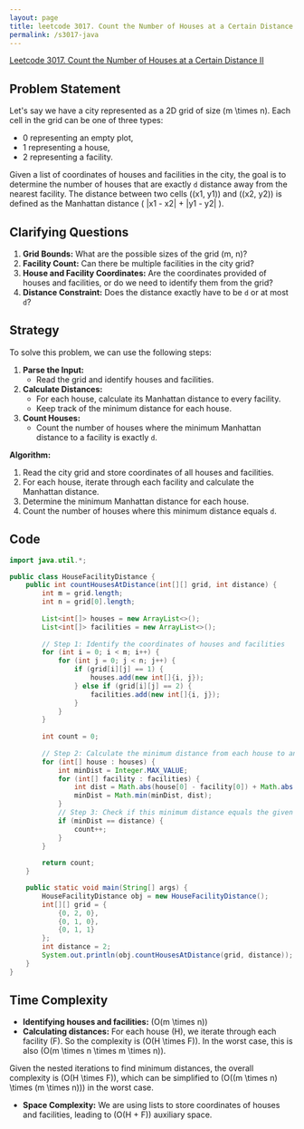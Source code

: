 ```yaml
---
layout: page
title: leetcode 3017. Count the Number of Houses at a Certain Distance II
permalink: /s3017-java
---
```

[Leetcode 3017. Count the Number of Houses at a Certain Distance II](https://algoadvance.github.io/algoadvance/l3017)
## Problem Statement

Let's say we have a city represented as a 2D grid of size \(m \times n\). Each cell in the grid can be one of three types:
- 0 representing an empty plot,
- 1 representing a house,
- 2 representing a facility.

Given a list of coordinates of houses and facilities in the city, the goal is to determine the number of houses that are exactly `d` distance away from the nearest facility. The distance between two cells \((x1, y1)\) and \((x2, y2)\) is defined as the Manhattan distance \( |x1 - x2| + |y1 - y2| \).

## Clarifying Questions

1. **Grid Bounds:** What are the possible sizes of the grid (m, n)?
2. **Facility Count:** Can there be multiple facilities in the city grid?
3. **House and Facility Coordinates:** Are the coordinates provided of houses and facilities, or do we need to identify them from the grid?
4. **Distance Constraint:** Does the distance exactly have to be `d` or at most `d`?

## Strategy

To solve this problem, we can use the following steps:

1. **Parse the Input:**
   - Read the grid and identify houses and facilities.
2. **Calculate Distances:**
   - For each house, calculate its Manhattan distance to every facility.
   - Keep track of the minimum distance for each house.
3. **Count Houses:**
   - Count the number of houses where the minimum Manhattan distance to a facility is exactly `d`.

**Algorithm:**

1. Read the city grid and store coordinates of all houses and facilities.
2. For each house, iterate through each facility and calculate the Manhattan distance.
3. Determine the minimum Manhattan distance for each house.
4. Count the number of houses where this minimum distance equals `d`.

## Code

```java
import java.util.*;

public class HouseFacilityDistance {
    public int countHousesAtDistance(int[][] grid, int distance) {
        int m = grid.length;
        int n = grid[0].length;
        
        List<int[]> houses = new ArrayList<>();
        List<int[]> facilities = new ArrayList<>();
        
        // Step 1: Identify the coordinates of houses and facilities
        for (int i = 0; i < m; i++) {
            for (int j = 0; j < n; j++) {
                if (grid[i][j] == 1) {
                    houses.add(new int[]{i, j});
                } else if (grid[i][j] == 2) {
                    facilities.add(new int[]{i, j});
                }
            }
        }
        
        int count = 0;
        
        // Step 2: Calculate the minimum distance from each house to any facility
        for (int[] house : houses) {
            int minDist = Integer.MAX_VALUE;
            for (int[] facility : facilities) {
                int dist = Math.abs(house[0] - facility[0]) + Math.abs(house[1] - facility[1]);
                minDist = Math.min(minDist, dist);
            }
            // Step 3: Check if this minimum distance equals the given distance
            if (minDist == distance) {
                count++;
            }
        }
        
        return count;
    }

    public static void main(String[] args) {
        HouseFacilityDistance obj = new HouseFacilityDistance();
        int[][] grid = {
            {0, 2, 0},
            {0, 1, 0},
            {0, 1, 1}
        };
        int distance = 2;
        System.out.println(obj.countHousesAtDistance(grid, distance));  // Output should be 2
    }
}
```

## Time Complexity

- **Identifying houses and facilities:** \(O(m \times n)\)
- **Calculating distances:** For each house (H), we iterate through each facility (F). So the complexity is \(O(H \times F)\). In the worst case, this is also \(O(m \times n \times m \times n)\).
  
Given the nested iterations to find minimum distances, the overall complexity is \(O(H \times F)\), which can be simplified to \(O((m \times n) \times (m \times n))\) in the worst case.

- **Space Complexity:** We are using lists to store coordinates of houses and facilities, leading to \(O(H + F)\) auxiliary space.